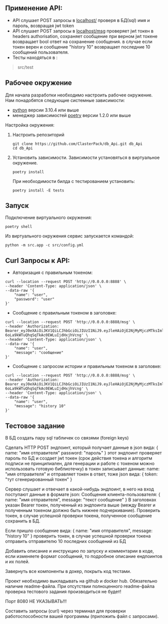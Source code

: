 ## Применение API:

-  API слушает POST запросы в  [localhost/](http://0.0.0.0:8888)
    проверя в БД(sql) имя и пароль, возвращая jwt token
- API слушает POST запросы в [localhost/msg](http://0.0.0.0:8888/msg)
проверяет jwt токен в headers authorisation, сохраняет сообщение при верном jwt токене возвращает bool ответ на сохранение сообщения.
в случае если токен верен и сообщение "history 10" возвращает последние 10 сообщений пользователя.
- Тесты находяться в :
> src/test
## Рабочее окружение
Для начала разработки необходимо настроить рабочее окружение. Нам понадобятся следующие системные зависимости: 
- [python](https://www.python.org/downloads/) версии 3.10.4 или выше
- менеджер зависимостей [poetry](https://python-poetry.org/docs/#installation) версии 1.2.0 или выше

Настройка окружения:
1. Настроить репозиторий
    ```shell script
   git clone https://github.com/ClasterPack/db_Api.git db_Api
   cd db_Api
    ```
2. Установить зависимости. Зависимости установяться в виртуальное окружение.
    ```shell script
    poetry install
   ```
   При необходимости билда с тестированием установить:
   ```shell script
   poetry install -E tests
   ```

## Запуск

Подключение виртуального окружения:
   ```shell script
   poetry shell
   ```

Из виртуального окружения сервис запускается командой:
   ```shell script
   python -m src.app -c src/config.yml
   ```

## Curl Запросы к API:

- Авторизация с правильным токеном:
```
curl --location --request POST 'http://0.0.0.0:8888' \
--header 'Content-Type: application/json' \
--data-raw '{
    "name": "user",
    "password": "user"
}'
```

- Сообщение с правильным токеном в заголовке:

```
curl --location --request POST 'http://0.0.0.0:8888/msg' \
--header 'Authorization: Bearer_eyJ0eXAiOiJKV1QiLCJhbGciOiJIUzI1NiJ9.eyJleHAiOjE2NjMyMjczMTksImlhdCI6MTY2MjM2MzMxOSwiaXNzIjoiemtrIiwibmFtZSI6InVzZXIifQ.daJTLqiR-6oLa9kWTuQhqSqTkAc0EWLuIjdHxjhVcng' \
--header 'Content-Type: application/json' \
--data-raw '{
    "name": "user",
    "message": "сообщение"
}'
```

- Сообщение с запросом истории и правильным токеном в заголовке:
```
curl --location --request POST 'http://0.0.0.0:8888/msg' \
--header 'Authorization: Bearer_eyJ0eXAiOiJKV1QiLCJhbGciOiJIUzI1NiJ9.eyJleHAiOjE2NjMyMjczMTksImlhdCI6MTY2MjM2MzMxOSwiaXNzIjoiemtrIiwibmFtZSI6InVzZXIifQ.daJTLqiR-6oLa9kWTuQhqSqTkAc0EWLuIjdHxjhVcng' \
--header 'Content-Type: application/json' \
--data-raw '{
    "name": "user",
    "message": "history 10"
}'
```
## Тестовое задание

В БД создать пару sql табличек со связями (foreign keys)

Сделать HTTP POST эндпоинт, который получает данные в json вида:
{
    name: "имя отправителя"
    password: "пароль" 
}
этот эндпоинт проверяет пароль по БД и создает jwt токен (срок действия токена и алгоритм подписи не принципиален, для генерации и работе с токеном можно использовать готовую библиотечку) в токен записывает данные: name: "имя отправителя" 
и отправляет токен в ответ, тоже json вида:
{
    token: "тут сгенерированный токен" 
}

Сервер слушает и отвечает в какой-нибудь эндпоинт, в него на вход поступают данные в формате json:
Сообщения клиента-пользователя:
{
    name:       "имя отправителя",
    message:    "текст сообщение"
}
В заголовках указан Bearer токен, полученный из эндпоинта выше (между Bearer и полученным токеном должно быть нижнее подчеркивание).
Проверить токен, в случае успешной проверки токена, полученное сообщение сохранить в БД.

Если пришло сообщение вида:
{
    name:       "имя отправителя",
    message:    "history 10"
}
проверить токен, в случае успешной проверки токена отправить отправителю 10 последних сообщений из БД

Добавить описание и инструкцию по запуску и комментарии в коде, если изменяете формат сообщений, то подробное описание ендпоинтов и их полей.

Завернуть все компоненты в докер, покрыть код тестами.

Проект необходимо выкладывать на github и docker hub. Обязательно наличие readme-файла. 
При отсутствии полноценного readme-файла проверка тестового задания производиться не будет!

Порт 8080 НЕ УКАЗЫВАТЬ!!!

Составить запросы (curl) через терминал для проверки работоспособности вашей программы (приложить файл с запросами).
